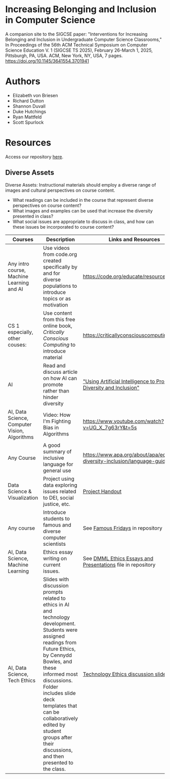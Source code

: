# Increasing Belonging and Inclusion in Computer Science
A companion site to the SIGCSE paper: "Interventions for Increasing Belonging and Inclusion in Undergraduate Computer Science Classrooms," In Proceedings of the 56th ACM Technical Symposium on Computer Science Education V. 1 (SIGCSE TS 2025), February 26-March 1, 2025, Pittsburgh, PA, USA. ACM, New York, NY, USA, 7 pages. https://doi.org/10.1145/3641554.3701941

# Authors
- Elizabeth von Briesen
- Richard Dutton
- Shannon Duvall
- Duke Hutchings
- Ryan Mattfeld
- Scott Spurlock

# Resources
Access our repository [here](https://github.com/eloncs/ibics/).

## Diverse Assets
Diverse Assets: Instructional materials should employ a diverse range of images and cultural perspectives on course content.

- What readings can be included in the course that represent diverse perspectives on course content?
- What images and examples can be used that increase the diversity presented in class?  
- What social issues are appropriate to discuss in class, and how can these issues be incorporated to course content?


| Courses | Description | Links and Resources
| --- | --- | --- |
| Any intro course, Machine Learning and AI | Use videos from code.org created specifically by and for diverse populations to introduce topics or as motivation |  https://code.org/educate/resources/videos |
| CS 1 especially, other couses: | Use content from this free online book, *Critically Conscious Computing* to introduce material | https://criticallyconsciouscomputing.org/ |
| AI | Read and discuss article on how AI can promote rather than hinder diversity | ["Using Artificial Intelligence to Promote Diversity and Inclusion"](https://www.information-age.com/using-artificial-intelligence-to-promote-diversity-inclusion-123500943/) |
| AI, Data Science, Computer Vision, Algorithms | Video: How I’m Fighting Bias in Algorithms | https://www.youtube.com/watch?v=UG_X_7g63rY&t=5s |
| Any Course | A good summary of inclusive language for general use | https://www.apa.org/about/apa/equity-diversity-inclusion/language-guidelines |
| Data Science & Visualization | Project using data exploring issues related to DEI, social justice, etc.| [Project Handout](https://sites.google.com/elon.edu/csc1100-finalproject/overview) |
| Any course | Introduce students to famous and diverse computer scientists | See [Famous Fridays](https://github.com/eloncs/ibics/blob/364109541da40fece24cf381a3def18dfa12f89e/diverseAssets/Famous%20Fridays%20-%20Example%20Slides.pdf) in repository |
| AI, Data Science, Machine Learning | Ethics essay writing on current issues. | See [DMML Ethics Essays and Presentations](https://github.com/eloncs/ibics/blob/d78240c07edef7bd1d7574f259e34cdaedde3e7f/diverseAssets/DMMLEthicsEssaysandPresentations.pdf) file in repository |
| AI, Data Science, Tech Ethics | Slides with discussion prompts related to ethics in AI and technology development. Students were assigned readings from Future Ethics, by Cennydd Bowles, and these informed most discussions. Folder includes slide deck templates that can be collaboratively edited by student groups after their discussions, and then presented to the class. | [Technology Ethics discussion slides](https://drive.google.com/drive/folders/1TV3CgrtV3feE6WeTx8zSG3Ioo32TyAw_?usp=drive_link) |


